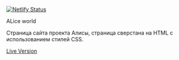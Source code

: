 [![Netlify Status](https://api.netlify.com/api/v1/badges/b496e78b-e36d-4c50-8042-243fd313c1e4/deploy-status)](https://app.netlify.com/sites/sharp-torvalds-2fae5d/deploys)

ALice world

Страница сайта проекта Алисы, страница сверстана на HTML с использованием стилей CSS.

[Live Version](https://inspiring-haibt-ea3629.netlify.app/)
